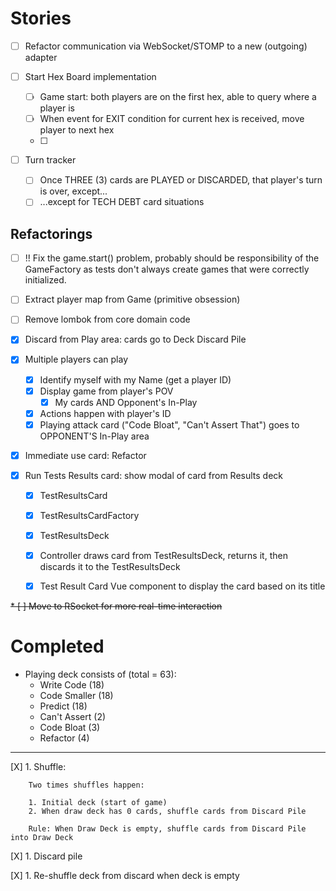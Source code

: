 # Stories

* [ ] Refactor communication via WebSocket/STOMP to a new (outgoing) adapter

* [ ] Start Hex Board implementation
    * [ ] Game start: both players are on the first hex, able to query where a player is
    * [ ] When event for EXIT condition for current hex is received, move player to next hex 
    * [ ]

* [ ] Turn tracker
    * [ ] Once THREE (3) cards are PLAYED or DISCARDED, that player's turn is over, except...
    * [ ] ...except for TECH DEBT card situations

## Refactorings

* [ ] !! Fix the game.start() problem, probably should be responsibility of the GameFactory as tests don't always create games that were correctly initialized.

* [ ] Extract player map from Game (primitive obsession)

* [ ] Remove lombok from core domain code 

* [X] Discard from Play area: cards go to Deck Discard Pile
* [X] Multiple players can play
    * [X] Identify myself with my Name (get a player ID)
    * [X] Display game from player's POV
        * [X] My cards AND Opponent's In-Play
    * [X] Actions happen with player's ID
    * [X] Playing attack card ("Code Bloat", "Can't Assert That") goes to OPPONENT'S In-Play area
* [X] Immediate use card: Refactor

* [X] Run Tests Results card: show modal of card from Results deck
    * [X] TestResultsCard
    * [X] TestResultsCardFactory
    * [X] TestResultsDeck
    * [X] Controller draws card from TestResultsDeck, returns it, then discards it to the TestResultsDeck
    * [X] Test Result Card Vue component to display the card based on its title
    

~~* [ ] Move to RSocket for more real-time interaction~~


# Completed

* Playing deck consists of (total = 63):
    * Write Code (18)
    * Code Smaller (18)
    * Predict (18)
    * Can't Assert (2)
    * Code Bloat (3)
    * Refactor (4)

---

[X] 1. Shuffle:

        Two times shuffles happen:
        
        1. Initial deck (start of game)
        2. When draw deck has 0 cards, shuffle cards from Discard Pile
        
        Rule: When Draw Deck is empty, shuffle cards from Discard Pile into Draw Deck 

[X] 1. Discard pile

[X] 1. Re-shuffle deck from discard when deck is empty
